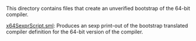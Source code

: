 This directory contains files that create an unverified bootstrap of
the 64-bit compiler.

[x64SexprScript.sml](x64SexprScript.sml):
Produces an sexp print-out of the bootstrap translated compiler
definition for the 64-bit version of the compiler.
